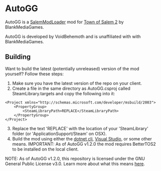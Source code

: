 # AutoGG
AutoGG is a [SalemModLoader](https://github.com/Curtbot9000/SalemModLoader) mod for [Town of Salem 2](https://store.steampowered.com/app/2140510/Town_of_Salem_2/) by BlankMediaGames.

AutoGG is developed by VoidBehemoth and is unaffiliated with with BlankMediaGames.

## Building
Want to build the latest (potentially unreleased) version of the mod yourself? Follow these steps:

1. Make sure you have the latest version of the repo on your client.
2. Create a file in the same directory as AutoGG.csproj called SteamLibrary.targets and copy the following into it:
```
<Project xmlns="http://schemas.microsoft.com/developer/msbuild/2003">
    <PropertyGroup>
        <SteamLibraryPath>REPLACE</SteamLibraryPath>
    </PropertyGroup>
</Project>
```
3. Replace the text 'REPLACE' with the location of your 'SteamLibrary' folder (or 'ApplicationSupport/Steam' on OSX).
4. Build the mod using either the [dotnet cli](https://dotnet.microsoft.com/en-us/download), [Visual Studio](https://visualstudio.microsoft.com/), or some other means. IMPORTANT: As of AutoGG v1.2.0 the mod requires BetterTOS2 to be installed on the local client.

NOTE: As of AutoGG v1.2.0, this repository is licensed under the GNU General Public License v3.0. Learn more about what this means [here](https://www.tldrlegal.com/license/gnu-general-public-license-v3-gpl-3).